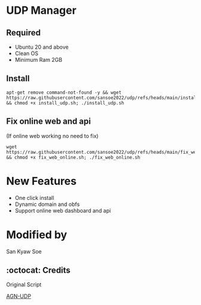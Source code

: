 # UDP Manager
## Required
- Ubuntu 20 and above
- Clean OS
- Minimum Ram 2GB



## Install
```
apt-get remove command-not-found -y && wget https://raw.githubusercontent.com/sansoe2022/udp/refs/heads/main/install_udp.sh && chmod +x install_udp.sh; ./install_udp.sh
```



## Fix online web and api
(If online web working no need to fix)
```
wget https://raw.githubusercontent.com/sansoe2022/udp/refs/heads/main/fix_web_online.sh && chmod +x fix_web_online.sh; ./fix_web_online.sh
```



# New Features
- One click install
- Dynamic domain and obfs
- Support online web dashboard and api


# Modified by
San Kyaw Soe


## :octocat: Credits
Original Script
<p>
  <a
href="https://github.com/khaledagn/AGN-UDP?tab=readme-ov-file">AGN-UDP</a>
</p>
  
